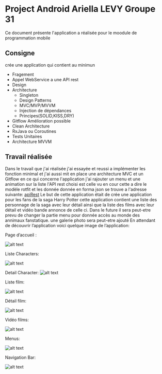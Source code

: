 # Project Android Ariella LEVY Groupe 31

Ce document présente l'application a réalisée pour le moodule de programmation mobile

## Consigne
crée une application qui contient au minimun
* Fragement
* Appel WebService a une API rest
* Design
* Architecture
  *  Singleton
  *  Design Patterns
  *  MVC/MVP/MVVM
  *  Injection de dépendances
  *  Principes(SOLID,KISS,DRY)
* Gitflow
Amélioration possible
* Clean Architecture
* RxJava ou Coroutines
* Tests Unitaires
* Architecture MVVM

## Travail réalisée
 
Dans le travail que j'ai réalisée j'ai essayée et reussi a implémenter les fonction minimal et j'ai aussi mit en place une architecture MVC et un Gitflow en ce qui concerne l'application j'ai rajouter un menu et une animation sur la liste 
l'API rest choisi est celle vu en cour cette a dire le modèle rotfit et les donnée donnée en forma json se trouve a l'adresse suivante:
[apiRest](
https://github.com/ariellalevy/ariellalevy.github.io?files=1
)
Le but de cette application était de crée une application pour les fans de la saga Harry Potter cette application contient une liste des personnage de la saga avec leur détail ainsi que la liste des films avec leur détail et vidéo bande annonce de celle ci.
Dans le future il sera peut-etre prevu de changer la partie menu pour donnée accès au monde des annimaux fanstatique. une galerie photo sera peut-etre ajouté
En attendant de découvrir l’application voici quelque image de l’application:

Page d’accueil :

![alt text](https://raw.githubusercontent.com/ariellalevy/ariellalevy.github.io/master/Acceuil.png)

Liste Characters:

![alt text](https://raw.githubusercontent.com/ariellalevy/ariellalevy.github.io/master/ListeCharacters.png)

Detail Character:
![alt text](https://raw.githubusercontent.com/ariellalevy/ariellalevy.github.io/master/DetailCharacter.png)

Liste film:

![alt text](https://raw.githubusercontent.com/ariellalevy/ariellalevy.github.io/master/ListFilms.png)

Détail film:

![alt text](https://raw.githubusercontent.com/ariellalevy/ariellalevy.github.io/master/DetailFilm.png)

Vidéo films:

![alt text](https://raw.githubusercontent.com/ariellalevy/ariellalevy.github.io/master/Video.png)

Menus:

![alt text](https://raw.githubusercontent.com/ariellalevy/ariellalevy.github.io/master/Menu.png)

Navigation Bar:

![alt text](https://raw.githubusercontent.com/ariellalevy/ariellalevy.github.io/master/Navigation.png)
